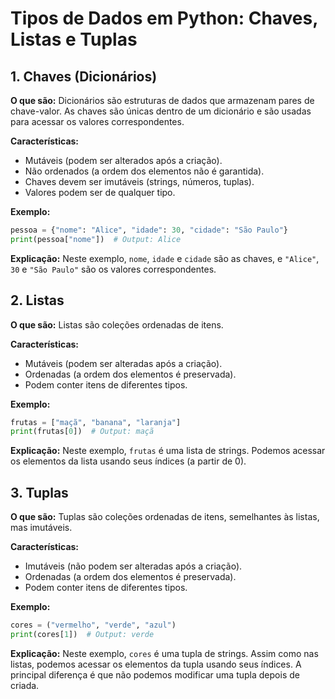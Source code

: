 # Tipos de Dados em Python: Chaves, Listas e Tuplas

## 1. Chaves (Dicionários)

**O que são:** Dicionários são estruturas de dados que armazenam pares de chave-valor. As chaves são únicas dentro de um dicionário e são usadas para acessar os valores correspondentes.

**Características:**
*   Mutáveis (podem ser alterados após a criação).
*   Não ordenados (a ordem dos elementos não é garantida).
*   Chaves devem ser imutáveis (strings, números, tuplas).
*   Valores podem ser de qualquer tipo.

**Exemplo:**

```python
pessoa = {"nome": "Alice", "idade": 30, "cidade": "São Paulo"}
print(pessoa["nome"])  # Output: Alice
```

**Explicação:** Neste exemplo, `nome`, `idade` e `cidade` são as chaves, e `"Alice"`, `30` e `"São Paulo"` são os valores correspondentes.

## 2. Listas

**O que são:** Listas são coleções ordenadas de itens.

**Características:**
*   Mutáveis (podem ser alteradas após a criação).
*   Ordenadas (a ordem dos elementos é preservada).
*   Podem conter itens de diferentes tipos.

**Exemplo:**

```python
frutas = ["maçã", "banana", "laranja"]
print(frutas[0])  # Output: maçã
```

**Explicação:** Neste exemplo, `frutas` é uma lista de strings. Podemos acessar os elementos da lista usando seus índices (a partir de 0).

## 3. Tuplas

**O que são:** Tuplas são coleções ordenadas de itens, semelhantes às listas, mas imutáveis.

**Características:**
*   Imutáveis (não podem ser alteradas após a criação).
*   Ordenadas (a ordem dos elementos é preservada).
*   Podem conter itens de diferentes tipos.

**Exemplo:**

```python
cores = ("vermelho", "verde", "azul")
print(cores[1])  # Output: verde
```

**Explicação:** Neste exemplo, `cores` é uma tupla de strings. Assim como nas listas, podemos acessar os elementos da tupla usando seus índices. A principal diferença é que não podemos modificar uma tupla depois de criada.